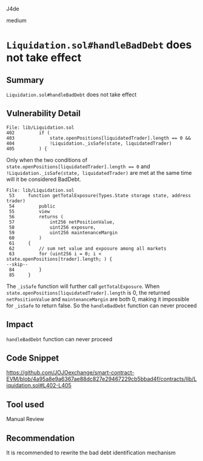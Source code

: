 J4de

medium

# `Liquidation.sol#handleBadDebt` does not take effect

## Summary

`Liquidation.sol#handleBadDebt` does not take effect

## Vulnerability Detail

```solidity
File: lib/Liquidation.sol
402         if (
403             state.openPositions[liquidatedTrader].length == 0 &&
404             !Liquidation._isSafe(state, liquidatedTrader)
405         ) {
```

Only when the two conditions of `state.openPositions[liquidatedTrader].length == 0` and `!Liquidation._isSafe(state, liquidatedTrader)` are met at the same time will it be considered BadDebt.

```solidity
File: lib/Liquidation.sol
 53     function getTotalExposure(Types.State storage state, address trader)
 54         public
 55         view
 56         returns (
 57             int256 netPositionValue,
 58             uint256 exposure,
 59             uint256 maintenanceMargin
 60         )
 61     {
 62         // sum net value and exposure among all markets
 63         for (uint256 i = 0; i < state.openPositions[trader].length; ) {
--skip--
 84         }
 85     }
```

The `_isSafe` function will further call `getTotalExposure`. When `state.openPositions[liquidatedTrader].length` is 0, the returned `netPositionValue` and `maintenanceMargin` are both 0, making it impossible for `_isSafe` to return false. So the `handleBadDebt` function can never proceed

## Impact

`handleBadDebt` function can never proceed

## Code Snippet

https://github.com/JOJOexchange/smart-contract-EVM/blob/4a95a8e9a6367ae88dc827e29467229cb5bbad4f/contracts/lib/Liquidation.sol#L402-L405

## Tool used

Manual Review

## Recommendation

It is recommended to rewrite the bad debt identification mechanism